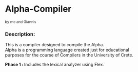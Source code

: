 Alpha-Compiler
==============
<small style="margin-top:0px">by me and Giannis</small>

<h3>Description:</h3>
This is a compiler designed to compile the Alpha.<br>
Alpha is a programming language created just for educational<br>
purposes for the course of Compilers in the University of Crete.<br>

<b>Phase 1 : </b>Includes the lexical analyzer using Flex.
